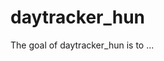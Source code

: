 
# daytracker_hun

<!-- badges: start -->
<!-- badges: end -->

The goal of daytracker_hun is to ...


